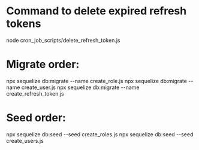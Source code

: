 # Command to delete expired refresh tokens

node cron_job_scripts/delete_refresh_token.js

# Migrate order:

npx sequelize db:migrate --name create_role.js
npx sequelize db:migrate --name create_user.js
npx sequelize db:migrate --name create_refresh_token.js

# Seed order:

npx sequelize db:seed --seed create_roles.js
npx sequelize db:seed --seed create_users.js
